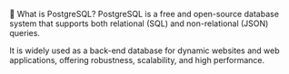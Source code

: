 🐘 What is PostgreSQL?
PostgreSQL is a free and open-source database system that supports both relational (SQL) and non-relational (JSON) queries.

It is widely used as a back-end database for dynamic websites and web applications, offering robustness, scalability, and high performance.
